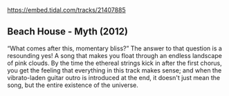 https://embed.tidal.com/tracks/21407885

## Beach House - Myth (2012)

“What comes after this, momentary bliss?” The answer to that question is a
resounding yes! A song that makes you float through an endless landscape of
pink clouds. By the time the ethereal strings kick in after the first chorus,
you get the feeling that everything in this track makes sense; and when the
vibrato-laden guitar outro is introduced at the end, it doesn't just mean the
song, but the entire existence of the universe.
